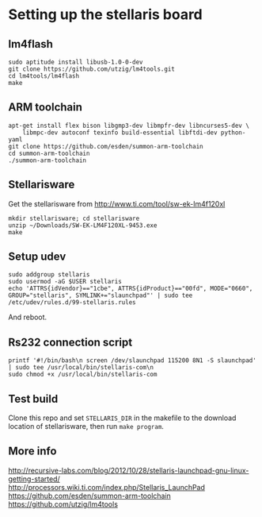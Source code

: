 # Setting up the stellaris board

## lm4flash

```
sudo aptitude install libusb-1.0-0-dev
git clone https://github.com/utzig/lm4tools.git
cd lm4tools/lm4flash
make
```

## ARM toolchain
```
apt-get install flex bison libgmp3-dev libmpfr-dev libncurses5-dev \
    libmpc-dev autoconf texinfo build-essential libftdi-dev python-yaml
git clone https://github.com/esden/summon-arm-toolchain
cd summon-arm-toolchain
./summon-arm-toolchain
```

## Stellarisware 
Get the stellarisware from http://www.ti.com/tool/sw-ek-lm4f120xl
```
mkdir stellarisware; cd stellarisware
unzip ~/Downloads/SW-EK-LM4F120XL-9453.exe
make
```

## Setup udev
```
sudo addgroup stellaris
sudo usermod -aG $USER stellaris
echo 'ATTRS{idVendor}=="1cbe", ATTRS{idProduct}=="00fd", MODE="0660", GROUP="stellaris", SYMLINK+="slaunchpad"' | sudo tee /etc/udev/rules.d/99-stellaris.rules
```

And reboot. 

## Rs232 connection script
```
printf '#!/bin/bash\n screen /dev/slaunchpad 115200 8N1 -S slaunchpad' | sudo tee /usr/local/bin/stellaris-com\n
sudo chmod +x /usr/local/bin/stellaris-com
```

## Test build

Clone this repo and set `STELLARIS_DIR` in the makefile to the download location of stellarisware, then run `make program`.

## More info
http://recursive-labs.com/blog/2012/10/28/stellaris-launchpad-gnu-linux-getting-started/
http://processors.wiki.ti.com/index.php/Stellaris_LaunchPad
https://github.com/esden/summon-arm-toolchain
https://github.com/utzig/lm4tools

